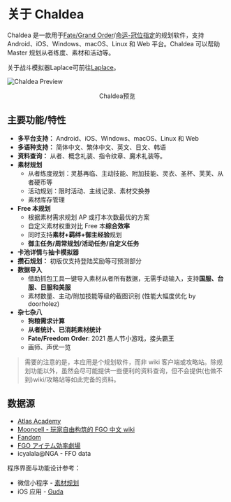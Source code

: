 # 关于 Chaldea

Chaldea 是一款用于[Fate/Grand Order](https://www.fate-go.jp)/[命运-冠位指定](https://game.bilibili.com/fgo/)的规划软件，支持 Android、iOS、Windows、macOS、Linux 和 Web 平台。Chaldea 可以帮助 Master 规划从者练度、素材和活动等。

关于战斗模拟器Laplace可前往[Laplace](/zh/laplace/)。

![Chaldea Preview](/images/zh/home_svt_preview.webp)

<figcaption style="text-align:center">Chaldea预览</figcaption>

## 主要功能/特性

- **多平台支持：** Android、iOS、Windows、macOS、Linux 和 Web
- **多语种支持：** 简体中文、繁体中文、英文、日文、韩语
- **资料查询：** 从者、概念礼装、指令纹章、魔术礼装等。
- **素材规划**
  - 从者练度规划：灵基再临、主动技能、附加技能、灵衣、圣杯、芙芙、从者硬币等
  - 活动规划：限时活动、主线记录、素材交换券
  - 素材库存管理
- **Free 本规划**
  - 根据素材需求规划 AP 或打本次数最优的方案
  - 自定义素材权重对比 Free 本**综合效率**
  - 同时支持**素材+羁绊+御主经验**规划
  - **御主任务/周常规划/活动任务/自定义任务**
- **卡池详情**与**抽卡模拟器**
- **攒石规划：** 初版仅支持登陆奖励等可预测部分
- **数据导入**
  - 借助抓包工具一键导入素材从者所有数据，无需手动输入，支持**国服、台服、日服和美服**
  - 素材数量、主动/附加技能等级的截图识别 (性能大幅度优化 by doorholez)
- **杂七杂八**
  - **狗粮需求计算**
  - **从者统计、已消耗素材统计**
  - **Fate/Freedom Order**: 2021 愚人节小游戏，接头霸王
  - 画师、声优一览

> 需要的注意的是，本应用是个规划软件，而非 wiki 客户端或攻略站。除规划功能以外，虽然会尽可能提供一些便利的资料查询，但不会提供(也做不到)wiki/攻略站等如此完备的资料。

## 数据源

- [Atlas Academy](https://atlasacademy.io/)
- [Mooncell - 玩家自由构筑的 FGO 中文 wiki](https://fgo.wiki)
- [Fandom](https://fategrandorder.fandom.com/wiki/Fate/Grand_Order_Wikia)
- [FGO アイテム効率劇場](https://sites.google.com/view/fgo-domus-aurea)
- icyalala@NGA - FFO data

程序界面与功能设计参考：

- 微信小程序 - [素材规划](https://github.com/lacus87/fgo)
- iOS 应用 - [Guda](https://apps.apple.com/sg/app/guda/id1229055088)
